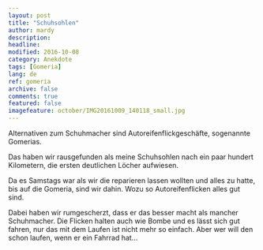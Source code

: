 ```yaml
---
layout: post
title: "Schuhsohlen"
author: mardy
description: 
headline: 
modified: 2016-10-08
category: Anekdote
tags: [Gomeria]
lang: de
ref: gomeria
archive: false
comments: true
featured: false
imagefeature: october/IMG20161009_140118_small.jpg
---
```


Alternativen zum Schuhmacher sind Autoreifenflickgeschäfte, sogenannte Gomerias.

Das haben wir rausgefunden als meine Schuhsohlen nach ein paar hundert Kilometern, die ersten deutlichen Löcher aufwiesen. 

Da es Samstags war als wir die reparieren lassen wollten und alles zu hatte, bis auf die Gomeria, sind wir dahin. Wozu so Autoreifenflicken alles gut sind.

Dabei haben wir rumgescherzt, dass er das besser macht als mancher Schuhmacher. Die Flicken halten auch wie Bombe und es lässt sich gut fahren, nur das mit dem Laufen ist nicht mehr so einfach. Aber wer will den schon laufen, wenn er ein Fahrrad hat...


